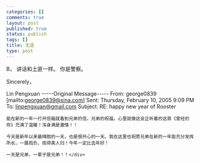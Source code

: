 ```yaml
--- 
categories: []
comments: true
layout: post
published: true
status: publish
tags: []
title: 无语
type: post
---
```

<div id="msgcns!3725CC0EE38B1F6!208" class="bvMsg">B， 讲话和土匪一样。 你是警察。

Sincerely，
 
 Lin Pengxuan
-----Original Message-----
From: george0839 [mailto:george0839@sina.com]
Sent: Thursday, February 10, 2005 9:09 PM
To: linpengxuan@gmail.com
Subject: RE: happy new year of Rooster

    能在新的一年一打开信箱就看到兄弟的信，兄弟的祝福，心里就像这会正听着的这首《曾经的你》充满了温暖！浑身满是激情！！

    今天是新年以来最晴朗的一天，也是很开心的一天。我在这里也祝愿兄弟在新的一年能充分发挥所长，一展抱负，揽得美人归！今年一定比去年好！

    一天是兄弟，一辈子是兄弟！！</div>
